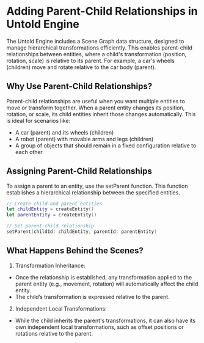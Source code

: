 #  Adding Parent-Child Relationships in Untold Engine

The Untold Engine includes a Scene Graph data structure, designed to manage hierarchical transformations efficiently. This enables parent-child relationships between entities, where a child's transformation (position, rotation, scale) is relative to its parent. For example, a car's wheels (children) move and rotate relative to the car body (parent).

## Why Use Parent-Child Relationships?

Parent-child relationships are useful when you want multiple entities to move or transform together. When a parent entity changes its position, rotation, or scale, its child entities inherit those changes automatically. This is ideal for scenarios like:

- A car (parent) and its wheels (children)
- A robot (parent) with movable arms and legs (children)
- A group of objects that should remain in a fixed configuration relative to each other

## Assigning Parent-Child Relationships

To assign a parent to an entity, use the setParent function. This function establishes a hierarchical relationship between the specified entities.

```swift
// Create child and parent entities
let childEntity = createEntity()
let parentEntity = createEntity()

// Set parent-child relationship
setParent(childId: childEntity, parentId: parentEntity)
```

## What Happens Behind the Scenes?

1. Transformation Inheritance:
- Once the relationship is established, any transformation applied to the parent entity (e.g., movement, rotation) will automatically affect the child entity.
- The child’s transformation is expressed relative to the parent.

2. Independent Local Transformations:
- While the child inherits the parent's transformations, it can also have its own independent local transformations, such as offset positions or rotations relative to the parent.

